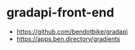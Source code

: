 # gradapi-front-end
 
- https://github.com/bendotbike/gradapi
- https://apps.ben.directory/gradients

